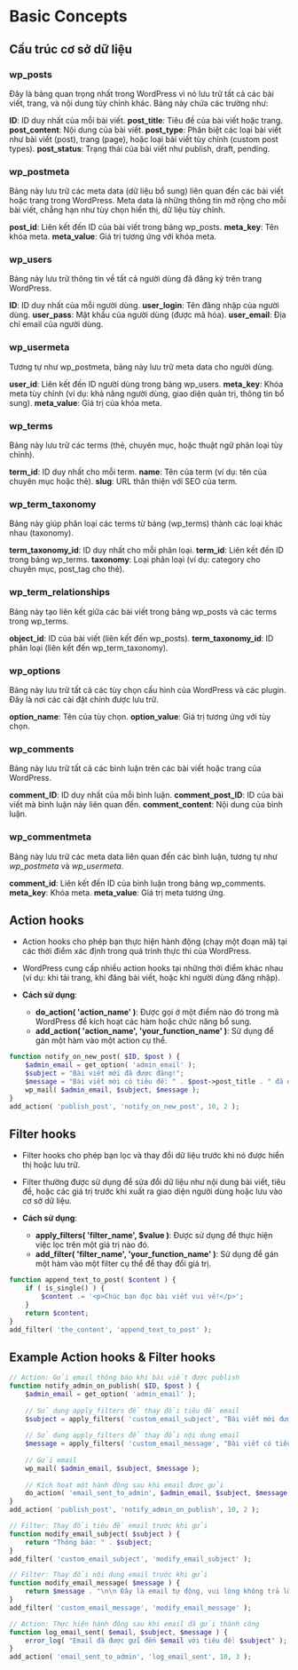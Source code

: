 # Basic Concepts

## Cấu trúc cơ sở dữ liệu

### wp_posts

Đây là bảng quan trọng nhất trong WordPress vì nó lưu trữ tất cả các bài viết, trang, và nội dung tùy chỉnh khác. Bảng này chứa các trường như:

**ID**: ID duy nhất của mỗi bài viết.
**post_title**: Tiêu đề của bài viết hoặc trang.
**post_content**: Nội dung của bài viết.
**post_type**: Phân biệt các loại bài viết như bài viết (post), trang (page), hoặc loại bài viết tùy chỉnh (custom post types).
**post_status**: Trạng thái của bài viết như publish, draft, pending.

### wp_postmeta

Bảng này lưu trữ các meta data (dữ liệu bổ sung) liên quan đến các bài viết hoặc trang trong WordPress. Meta data là những thông tin mở rộng cho mỗi bài viết, chẳng hạn như tùy chọn hiển thị, dữ liệu tùy chỉnh.

**post_id**: Liên kết đến ID của bài viết trong bảng wp_posts.
**meta_key**: Tên khóa meta.
**meta_value**: Giá trị tương ứng với khóa meta.

### wp_users

Bảng này lưu trữ thông tin về tất cả người dùng đã đăng ký trên trang WordPress.

**ID**: ID duy nhất của mỗi người dùng.
**user_login**: Tên đăng nhập của người dùng.
**user_pass**: Mật khẩu của người dùng (được mã hóa).
**user_email**: Địa chỉ email của người dùng.

### wp_usermeta

Tương tự như wp_postmeta, bảng này lưu trữ meta data cho người dùng.

**user_id**: Liên kết đến ID người dùng trong bảng wp_users.
**meta_key**: Khóa meta tùy chỉnh (ví dụ: khả năng người dùng, giao diện quản trị, thông tin bổ sung).
**meta_value**: Giá trị của khóa meta.

### wp_terms

Bảng này lưu trữ các terms (thẻ, chuyên mục, hoặc thuật ngữ phân loại tùy chỉnh).

**term_id**: ID duy nhất cho mỗi term.
**name**: Tên của term (ví dụ: tên của chuyên mục hoặc thẻ).
**slug**: URL thân thiện với SEO của term.

### wp_term_taxonomy

Bảng này giúp phân loại các terms từ bảng (wp_terms) thành các loại khác nhau (taxonomy).

**term_taxonomy_id**: ID duy nhất cho mỗi phân loại.
**term_id**: Liên kết đến ID trong bảng wp_terms.
**taxonomy**: Loại phân loại (ví dụ: category cho chuyên mục, post_tag cho thẻ).

### wp_term_relationships

Bảng này tạo liên kết giữa các bài viết trong bảng wp_posts và các terms trong wp_terms.

**object_id**: ID của bài viết (liên kết đến wp_posts).
**term_taxonomy_id**: ID phân loại (liên kết đến wp_term_taxonomy).

### wp_options

Bảng này lưu trữ tất cả các tùy chọn cấu hình của WordPress và các plugin. Đây là nơi các cài đặt chính được lưu trữ.

**option_name**: Tên của tùy chọn.
**option_value**: Giá trị tương ứng với tùy chọn.

### wp_comments

Bảng này lưu trữ tất cả các bình luận trên các bài viết hoặc trang của WordPress.

**comment_ID**: ID duy nhất của mỗi bình luận.
**comment_post_ID**: ID của bài viết mà bình luận này liên quan đến.
**comment_content**: Nội dung của bình luận.

### wp_commentmeta

Bảng này lưu trữ các meta data liên quan đến các bình luận, tương tự như *wp_postmeta* và *wp_usermeta*.

**comment_id**: Liên kết đến ID của bình luận trong bảng wp_comments.
**meta_key**: Khóa meta.
**meta_value**: Giá trị meta tương ứng.

## Action hooks

- Action hooks cho phép bạn thực hiện hành động (chạy một đoạn mã) tại các thời điểm xác định trong quá trình thực thi của WordPress.
- WordPress cung cấp nhiều action hooks tại những thời điểm khác nhau (ví dụ: khi tải trang, khi đăng bài viết, hoặc khi người dùng đăng nhập).

- **Cách sử dụng**:
  - **do_action( 'action_name' )**: Được gọi ở một điểm nào đó trong mã WordPress để kích hoạt các hàm hoặc chức năng bổ sung.
  - **add_action( 'action_name', 'your_function_name' )**: Sử dụng để gán một hàm vào một action cụ thể.

```php
function notify_on_new_post( $ID, $post ) {
    $admin_email = get_option( 'admin_email' );
    $subject = "Bài viết mới đã được đăng!";
    $message = "Bài viết mới có tiêu đề: " . $post->post_title . " đã được đăng!";
    wp_mail( $admin_email, $subject, $message );
}
add_action( 'publish_post', 'notify_on_new_post', 10, 2 );


```

## Filter hooks

- Filter hooks cho phép bạn lọc và thay đổi dữ liệu trước khi nó được hiển thị hoặc lưu trữ.
- Filter thường được sử dụng để sửa đổi dữ liệu như nội dung bài viết, tiêu đề, hoặc các giá trị trước khi xuất ra giao diện người dùng hoặc lưu vào cơ sở dữ liệu.

- **Cách sử dụng**:
  - **apply_filters( 'filter_name', $value )**: Được sử dụng để thực hiện việc lọc trên một giá trị nào đó.
  - **add_filter( 'filter_name', 'your_function_name' )**: Sử dụng để gán một hàm vào một filter cụ thể để thay đổi giá trị.

```php
function append_text_to_post( $content ) {
    if ( is_single() ) {
        $content .= '<p>Chúc bạn đọc bài viết vui vẻ!</p>';
    }
    return $content;
}
add_filter( 'the_content', 'append_text_to_post' );


```

## Example Action hooks & Filter hooks

```php
// Action: Gửi email thông báo khi bài viết được publish
function notify_admin_on_publish( $ID, $post ) {
    $admin_email = get_option( 'admin_email' );
    
    // Sử dụng apply_filters để thay đổi tiêu đề email
    $subject = apply_filters( 'custom_email_subject', "Bài viết mới được xuất bản!" );
    
    // Sử dụng apply_filters để thay đổi nội dung email
    $message = apply_filters( 'custom_email_message', "Bài viết có tiêu đề: " . $post->post_title . " đã được xuất bản." );
    
    // Gửi email
    wp_mail( $admin_email, $subject, $message );
    
    // Kích hoạt một hành động sau khi email được gửi
    do_action( 'email_sent_to_admin', $admin_email, $subject, $message );
}
add_action( 'publish_post', 'notify_admin_on_publish', 10, 2 );

// Filter: Thay đổi tiêu đề email trước khi gửi
function modify_email_subject( $subject ) {
    return "Thông báo: " . $subject;
}
add_filter( 'custom_email_subject', 'modify_email_subject' );

// Filter: Thay đổi nội dung email trước khi gửi
function modify_email_message( $message ) {
    return $message . "\n\n Đây là email tự động, vui lòng không trả lời.";
}
add_filter( 'custom_email_message', 'modify_email_message' );

// Action: Thực hiện hành động sau khi email đã gửi thành công
function log_email_sent( $email, $subject, $message ) {
    error_log( "Email đã được gửi đến $email với tiêu đề: $subject" );
}
add_action( 'email_sent_to_admin', 'log_email_sent', 10, 3 );

```
